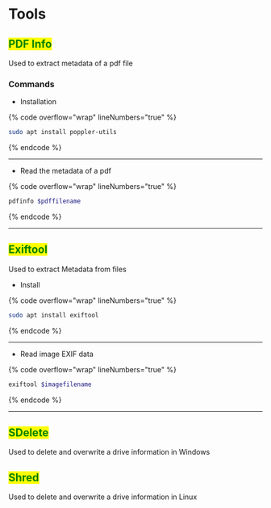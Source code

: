 # Tools

## <mark style="color:green;">PDF Info</mark>

Used to extract metadata of a pdf file

### Commands

* Installation

{% code overflow="wrap" lineNumbers="true" %}
```bash
sudo apt install poppler-utils
```
{% endcode %}

***

* Read the metadata of a pdf

{% code overflow="wrap" lineNumbers="true" %}
```bash
pdfinfo $pdffilename
```
{% endcode %}

***



## <mark style="color:green;">Exiftool</mark>

Used to extract Metadata from files

* Install

{% code overflow="wrap" lineNumbers="true" %}
```bash
sudo apt install exiftool
```
{% endcode %}

***

* Read image EXIF data

{% code overflow="wrap" lineNumbers="true" %}
```bash
exiftool $imagefilename
```
{% endcode %}

***



## <mark style="color:green;">SDelete</mark>

Used to delete and overwrite a drive information in Windows



## <mark style="color:green;">Shred</mark>

Used to delete and overwrite a drive information in Linux



